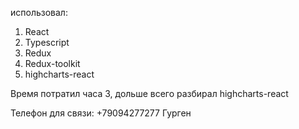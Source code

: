 использовал:
1. React
2. Typescript
3. Redux
4. Redux-toolkit
5. highcharts-react

Время потратил часа 3, дольше всего разбирал highcharts-react

Телефон для связи: +79094277277 Гурген
